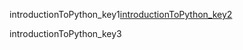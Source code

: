 introductionToPython_key1[introductionToPython_key2](https://saral.navgurukul.org/course/101)


introductionToPython_key3
